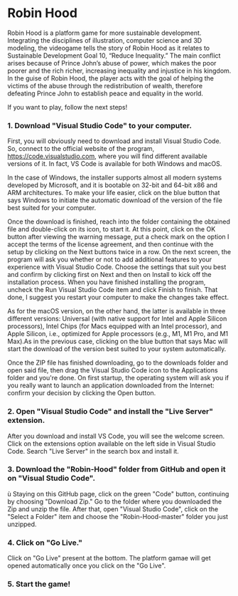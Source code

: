# Robin Hood

Robin Hood is a platform game for more sustainable development.	Integrating the disciplines of illustration, computer science and 3D modeling, the videogame tells the story of Robin Hood as it relates to Sustainable Development Goal 10, “Reduce Inequality.” The main conflict arises because of Prince John’s abuse of power, which makes the poor poorer and the rich richer, increasing inequality and injustice in his kingdom. In the guise of Robin Hood, the player acts with the goal of helping the victims of the abuse through the redistribution of wealth, therefore defeating Prince John to establish peace and equality in the world.

If you want to play, follow the next steps!


### 1. Download "Visual Studio Code" to your computer.

First, you will obviously need to download and install Visual Studio Code. So, connect to the official website of the program, https://code.visualstudio.com, where you will find different available versions of it. In fact, VS Code is available for both Windows and macOS.

In the case of Windows, the installer supports almost all modern systems developed by Microsoft, and it is bootable on 32-bit and 64-bit x86 and ARM architectures. To make your life easier, click on the blue button that says Windows to initiate the automatic download of the version of the file best suited for your computer.

Once the download is finished, reach into the folder containing the obtained file and double-click on its icon, to start it. At this point, click on the OK button after viewing the warning message, put a check mark on the option I accept the terms of the license agreement, and then continue with the setup by clicking on the Next buttons twice in a row. On the next screen, the program will ask you whether or not to add additional features to your experience with Visual Studio Code. Choose the settings that suit you best and confirm by clicking first on Next and then on Install to kick off the installation process.
When you have finished installing the program, uncheck the Run Visual Studio Code item and click Finish to finish. That done, I suggest you restart your computer to make the changes take effect.

As for the macOS version, on the other hand, the latter is available in three different versions: Universal (with native support for Intel and Apple Silicon processors), Intel Chips (for Macs equipped with an Intel processor), and Apple Silicon, i.e., optimized for Apple processors (e.g., M1, M1 Pro, and M1 Max).As in the previous case, clicking on the blue button that says Mac will start the download of the version best suited to your system automatically.

Once the ZIP file has finished downloading, go to the downloads folder and open said file, then drag the Visual Studio Code icon to the Applications folder and you're done. On first startup, the operating system will ask you if you really want to launch an application downloaded from the Internet: confirm your decision by clicking the Open button.


### 2. Open "Visual Studio Code" and install the "Live Server" extension.

After you download and install VS Code, you will see the welcome screen.
Click on the extensions option available on the left side in Visual Studio Code.
Search "Live Server" in the search box and install it.


### 3. Download the "Robin-Hood" folder from GitHub and open it on "Visual Studio Code".
ù
Staying on this GitHub page, click on the green "Code" button, continuing by choosing "Download Zip." 
Go to the folder where you downloaded the Zip and unzip the file. 
After that, open "Visual Studio Code", click on the "Select a Folder" item and choose the "Robin-Hood-master" folder you just unzipped.


### 4. Click on "Go Live."
Click on "Go Live" present at the bottom.
The platform gamae will get opened automatically once you click on the "Go Live".


### 5. Start the game!